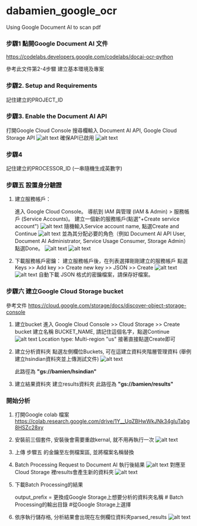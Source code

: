 # dabamien_google_ocr
Using Google Document AI to scan pdf

### 步驟1 點開Google Document AI 文件
https://codelabs.developers.google.com/codelabs/docai-ocr-python 

參考此文件第2-4步驟 建立基本環境及專案 

### 步驟2. Setup and Requirements
記住建立的PROJECT_ID   

### 步驟3. Enable the Document AI API

打開Google Cloud Console
搜尋欄輸入 Document AI API, Google Cloud Storage API
![alt text](readme_img/image-6.png)
確保API已啟用
![alt text](readme_img/image-5.png)

### 步驟4
記住建立的PROCESSOR_ID (一串隨機生成英數字)

### 步驟五 設置身分驗證

1. 建立服務帳戶：

    進入 Google Cloud Console。
    導航到 IAM 與管理 (IAM & Admin) > 服務帳戶 (Service Accounts)。
    建立一個新的服務帳戶(點選"+Create service account")
    ![alt text](readme_img/image.png)
    隨機輸入Service account name, 點選Create and Continue
    ![alt text](readme_img/image-1.png)
    並為其分配必要的角色（例如 Document AI API User, Document AI Administrator, Service Usage Consumer, Storage Admin） 點選Done。
    ![alt text](readme_img/image-2.png)
    ![alt text](readme_img/image-3.png)
2. 下載服務帳戶密鑰：
    建立服務帳戶後，在列表選擇剛剛建立的服務帳戶
    點選Keys >> Add key >> Create new key >> JSON >> Create
    ![alt text](readme_img/image-4.png)
    ![alt text](readme_img/download_json_key.png)
    自動下載 JSON 格式的密鑰檔案，請保存好檔案。

### 步驟六 建立Google Cloud Storage bucket
參考文件 https://cloud.google.com/storage/docs/discover-object-storage-console

1. 建立bucket
    進入 Google Cloud Console >> Cloud Storage >> Create bucket
    建立名稱 BUCKET_NAME, 請記住這個名字，點選Continue
    ![alt text](readme_img/image-7.png)
    Location type: Multi-region "us"
    接著直接點選Create即可
2. 建立分析資料夾
    點選左側欄位Buckets, 可在這建立資料夾階層管理資料
    (舉例 建立hsindian資料夾並上傳測試文件)
    ![alt text](readme_img/image-8.png)

    此路徑為 <b>"gs://bamien/hsindian"</b>

3. 建立結果資料夾
    建立results資料夾
    此路徑為 <b>"gs://bamien/results"</b>

### 開始分析

1. 打開Google colab 檔案 https://colab.research.google.com/drive/1Y__UqZBHwWkJNk34gluTabg8HSZc28xy

2. 安裝前三個套件, 安裝後會需要重啟kernal, 就不用再執行一次
    ![alt text](readme_img/image-9.png)

3. 上傳 步驟五 的金鑰至左側檔案區, 並將檔案名稱替換

4. Batch Processing Request to Document AI 執行後結果
    ![alt text](readme_img/image-10.png)
    對應至Cloud Storage 裡results會產生新的資料夾
    ![alt text](readme_img/image-11.png)

5. 下載Batch Processing的結果

    output_prefix = 更換成Google Storage上想要分析的資料夾名稱  # Batch Processing的輸出目錄 #從Google Storage上選擇

6. 依序執行儲存格, 分析結果會出現在左側欄位資料夾parsed_results
    ![alt text](readme_img/image-12.png)